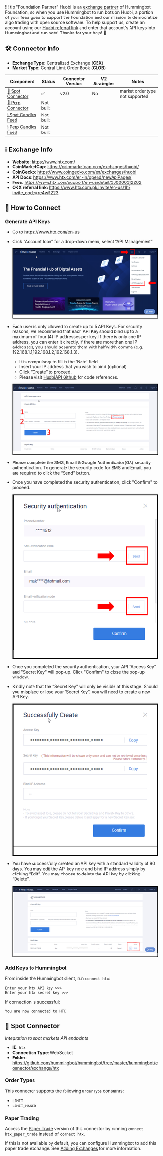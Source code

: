 !!! tip "Foundation Partner"
    Huobi is an [exchange partner](/about/sponsors) of Hummingbot Foundation, so when you use Hummingbot to run bots on Huobi, a portion of your fees goes to support the Foundation and our mission to democratize algo trading with open source software. To help support us, create an account using our [Huobi referral link](https://www.htx.com.pk/invite/en-us/1h?invite_code=re4w9223) and enter that account's API keys into Hummingbot and run bots! Thanks for your help! 🙏

## 🛠 Connector Info

- **Exchange Type**: Centralized Exchange (**CEX**)
- **Market Type**: Central Limit Order Book (**CLOB**)

| Component | Status | Connector Version | V2 Strategies | Notes | 
| --------- | ------ | ----------------- |  ------------ | ----- |
| [🔀 Spot Connector](#spot-connector) | ✅ | v2.0 | No | market order type not supported |
| [🔀 Perp Connector](#perp-connector) | Not built |
| [🕯 Spot Candles Feed](#spot-candles-feed) | Not built  | 
| [🕯 Perp Candles Feed](#perp-candles-feed) | Not built  | 

## ℹ️ Exchange Info

- **Website**: <https://www.htx.com/>
- **CoinMarketCap**: <https://coinmarketcap.com/exchanges/huobi/>
- **CoinGecko**: <https://www.coingecko.com/en/exchanges/huobi>
- **API Docs**: <https://www.htx.com/en-in/opend/newApiPages/>
- **Fees**: <https://www.htx.com/support/en-us/detail/360000312282>
- **OKX referral link:** <https://www.htx.com.pk/invite/en-us/1h?invite_code=re4w9223>

## 🔑 How to Connect

### Generate API Keys

- Go to https://www.htx.com/en-us

- Click “Account Icon” for a drop-down menu, select “API Management”

    ![API](huobi-api1.png)

- Each user is only allowed to create up to 5 API Keys. For security reasons, we recommend that each API Key should bind up to a maximum of four (4) IP addresses per key. If there is only one IP address, you can enter it directly. If there are more than one IP addresses, you should separate them with halfwidth comma (e.g. 192.168.1.1,192.168.1.2,192.168.1.3).

    - It is compulsory to fill in the ‘Note’ field
    - Insert your IP address that you wish to bind (optional)
    - Click “Create” to proceed.
    - Please visit [HuobiAPI Github](https://huobiapi.github.io/docs/spot/v1/en) for code references.

    ![API](huobi-api2.png)

- Please complete the SMS, Email & Google Authenticator(GA) security authentication. To generate the security code for SMS and Email, you are required to click the “Send” button.

- Once you have completed the security authentication, click "Confirm" to proceed.

    ![API](huobi-api3.png)

- Once you completed the security authentication, your API "Access Key" and "Secret Key" will pop-up. Click "Confirm" to close the pop-up window.

- Kindly note that the “Secret Key” will only be visible at this stage. Should you misplace or lose your 'Secret Key”, you will need to create a new API Key.

    ![API](huobi-api4.png)

- You have successfully created an API key with a standard validity of 90 days. You may edit the API key note and bind IP address simply by clicking “Edit”. You may choose to delete the API key by clicking “Delete”.

    ![API](huobi-api5.png)

### Add Keys to Hummingbot

From inside the Hummingbot client, run `connect htx`:

```
Enter your htx API key >>>
Enter your htx secret key >>>
```

If connection is successful:

```
You are now connected to HTX
```


## 🔀 Spot Connector
*Integration to spot markets API endpoints*

- **ID**: `htx`
- **Connection Type**: WebSocket
- **Folder**: <https://github.com/hummingbot/hummingbot/tree/master/hummingbot/connector/exchange/htx>

### Order Types

This connector supports the following `OrderType` constants:

- `LIMIT`
- `LIMIT_MAKER`

### Paper Trading

Access the [Paper Trade](/global-configs/paper-trade/) version of this connector by running `connect htx_paper_trade` instead of `connect htx`.

If this is not available by default, you can configure Hummingbot to add this paper trade exchange. See [Adding Exchanges](/global-configs/paper-trade/#adding-exchanges) for more information.
```